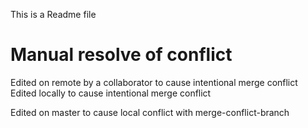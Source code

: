 This is a Readme file



# Manual resolve of conflict # 
Edited on remote by a collaborator to cause intentional merge conflict
Edited locally to cause intentional merge conflict


Edited on master to cause local conflict with merge-conflict-branch
